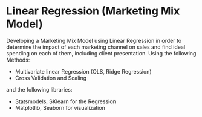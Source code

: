 # Linear Regression (Marketing Mix Model)

Developing a Marketing Mix Model using Linear Regression in order to determine the impact of each marketing channel on sales and find ideal spending on each of them, including client presentation. Using the following Methods:

* Multivariate linear Regression (OLS, Ridge Regression)
* Cross Validation and Scaling


and the following libraries:

* Statsmodels, SKlearn for the Regression
* Matplotlib, Seaborn for visualization

